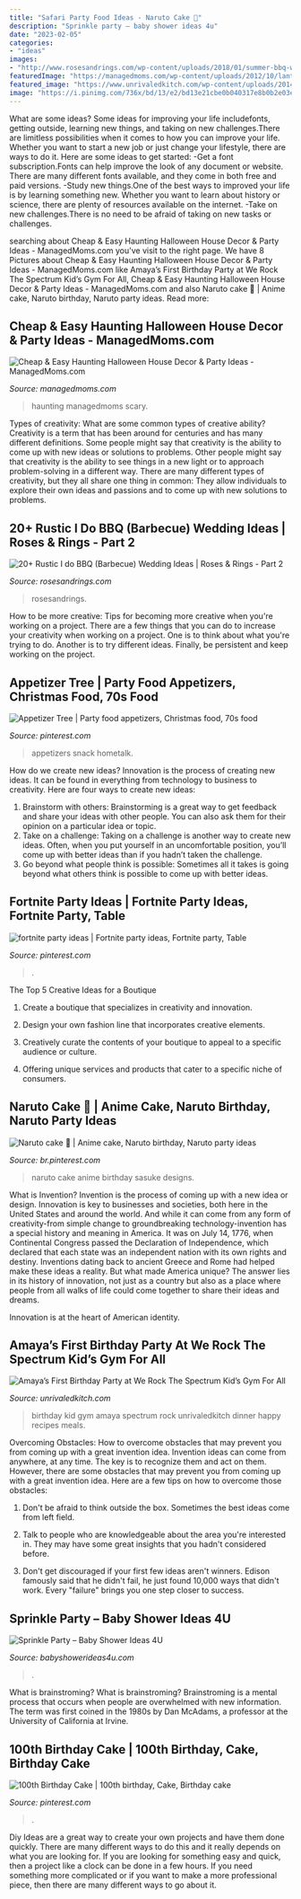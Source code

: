 ```yaml
---
title: "Safari Party Food Ideas - Naruto Cake 🎂"
description: "Sprinkle party – baby shower ideas 4u"
date: "2023-02-05"
categories:
- "ideas"
images:
- "http://www.rosesandrings.com/wp-content/uploads/2018/01/summer-bbq-wedding-food-ideas-e1577032847772.jpg"
featuredImage: "https://managedmoms.com/wp-content/uploads/2012/10/lantern.jpg"
featured_image: "https://www.unrivaledkitch.com/wp-content/uploads/2014/09/001.jpg"
image: "https://i.pinimg.com/736x/bd/13/e2/bd13e21cbe0b040317e8b0b2e03eb1ee.jpg"
---
```



What are some ideas?
Some ideas for improving your life includefonts, getting outside, learning new things, and taking on new challenges.There are limitless possibilities when it comes to how you can improve your life. Whether you want to start a new job or just change your lifestyle, there are ways to do it. Here are some ideas to get started: 
-Get a font subscription.Fonts can help improve the look of any document or website. There are many different fonts available, and they come in both free and paid versions. 
-Study new things.One of the best ways to improved your life is by learning something new. Whether you want to learn about history or science, there are plenty of resources available on the internet. 
-Take on new challenges.There is no need to be afraid of taking on new tasks or challenges.

	

		
searching about Cheap &amp; Easy Haunting Halloween House Decor &amp; Party Ideas - ManagedMoms.com you've visit to the right page. We have 8 Pictures about Cheap &amp; Easy Haunting Halloween House Decor &amp; Party Ideas - ManagedMoms.com like Amaya’s First Birthday Party at We Rock The Spectrum Kid’s Gym For All, Cheap &amp; Easy Haunting Halloween House Decor &amp; Party Ideas - ManagedMoms.com and also Naruto cake 🎂 | Anime cake, Naruto birthday, Naruto party ideas. Read more:
		
    
## Cheap &amp; Easy Haunting Halloween House Decor &amp; Party Ideas - ManagedMoms.com

<img loading=lazy src="https://managedmoms.com/wp-content/uploads/2012/10/lantern.jpg" onerror="this.onerror=null;this.src='https://tse1.mm.bing.net/th?id=OIP.aRX7xeBP0NWWJffWhMv1PQHaJ4&amp;pid=15.1';" alt="Cheap &amp; Easy Haunting Halloween House Decor &amp; Party Ideas - ManagedMoms.com">

_Source: managedmoms.com_

>haunting managedmoms scary. 

	

Types of creativity: What are some common types of creative ability?
Creativity is a term that has been around for centuries and has many different definitions. Some people might say that creativity is the ability to come up with new ideas or solutions to problems. Other people might say that creativity is the ability to see things in a new light or to approach problem-solving in a different way. There are many different types of creativity, but they all share one thing in common: They allow individuals to explore their own ideas and passions and to come up with new solutions to problems.

    
## 20+ Rustic I Do BBQ (Barbecue) Wedding Ideas | Roses &amp; Rings - Part 2

<img loading=lazy src="http://www.rosesandrings.com/wp-content/uploads/2018/01/summer-bbq-wedding-food-ideas-e1577032847772.jpg" onerror="this.onerror=null;this.src='https://tse3.mm.bing.net/th?id=OIP.SrUYNFss9vdySlQMcOfWDwHaLH&amp;pid=15.1';" alt="20+ Rustic I do BBQ (Barbecue) Wedding Ideas | Roses &amp; Rings - Part 2">

_Source: rosesandrings.com_

>rosesandrings. 

	

How to be more creative: Tips for becoming more creative when you're working on a project.
There are a few things that you can do to increase your creativity when working on a project. One is to think about what you're trying to do. Another is to try different ideas. Finally, be persistent and keep working on the project.

    
## Appetizer Tree | Party Food Appetizers, Christmas Food, 70s Food

<img loading=lazy src="https://i.pinimg.com/736x/4d/ad/4a/4dad4a1f80050a5b1d8756a99caaffe1--trees-appetizer.jpg" onerror="this.onerror=null;this.src='https://tse2.mm.bing.net/th?id=OIP.Jzd2bRuBBS9pNtvGJ2EuOQHaJ3&amp;pid=15.1';" alt="Appetizer Tree | Party food appetizers, Christmas food, 70s food">

_Source: pinterest.com_

>appetizers snack hometalk. 

	

How do we create new ideas?
Innovation is the process of creating new ideas. It can be found in everything from technology to business to creativity. Here are four ways to create new ideas:

1. Brainstorm with others: Brainstorming is a great way to get feedback and share your ideas with other people. You can also ask them for their opinion on a particular idea or topic.
2. Take on a challenge: Taking on a challenge is another way to create new ideas. Often, when you put yourself in an uncomfortable position, you’ll come up with better ideas than if you hadn’t taken the challenge.
3. Go beyond what people think is possible: Sometimes all it takes is going beyond what others think is possible to come up with better ideas.

    
## Fortnite Party Ideas | Fortnite Party Ideas, Fortnite Party, Table

<img loading=lazy src="https://i.pinimg.com/736x/95/31/19/953119c7d35afeca354b5bcd6eb091d6.jpg" onerror="this.onerror=null;this.src='https://tse1.mm.bing.net/th?id=OIP.qT7OEAma3lGya6Z3Gh9c1QHaJ3&amp;pid=15.1';" alt="fortnite party ideas | Fortnite party ideas, Fortnite party, Table">

_Source: pinterest.com_

>. 

	

The Top 5 Creative Ideas for a Boutique
1. Create a boutique that specializes in creativity and innovation.
2. Design your own fashion line that incorporates creative elements.

3. Creatively curate the contents of your boutique to appeal to a specific audience or culture.

4. Offering unique services and products that cater to a specific niche of consumers.


    
## Naruto Cake 🎂 | Anime Cake, Naruto Birthday, Naruto Party Ideas

<img loading=lazy src="https://i.pinimg.com/736x/bd/13/e2/bd13e21cbe0b040317e8b0b2e03eb1ee.jpg" onerror="this.onerror=null;this.src='https://tse1.mm.bing.net/th?id=OIP.hxGyFhS8Tk1l1TXkDBWheAHaNd&amp;pid=15.1';" alt="Naruto cake 🎂 | Anime cake, Naruto birthday, Naruto party ideas">

_Source: br.pinterest.com_

>naruto cake anime birthday sasuke designs. 

	

What is Invention?
Invention is the process of coming up with a new idea or design. Innovation is key to businesses and societies, both here in the United States and around the world. And while it can come from any form of creativity-from simple change to groundbreaking technology-invention has a special history and meaning in America.
It was on July 14, 1776, when Continental Congress passed the Declaration of Independence, which declared that each state was an independent nation with its own rights and destiny. Inventions dating back to ancient Greece and Rome had helped make these ideas a reality. But what made America unique? The answer lies in its history of innovation, not just as a country but also as a place where people from all walks of life could come together to share their ideas and dreams.

Innovation is at the heart of American identity.

    
## Amaya’s First Birthday Party At We Rock The Spectrum Kid’s Gym For All

<img loading=lazy src="https://www.unrivaledkitch.com/wp-content/uploads/2014/09/001.jpg" onerror="this.onerror=null;this.src='https://tse4.mm.bing.net/th?id=OIP.gPf-OWg_ckRuAVrEEWBesgHaJ4&amp;pid=15.1';" alt="Amaya’s First Birthday Party at We Rock The Spectrum Kid’s Gym For All">

_Source: unrivaledkitch.com_

>birthday kid gym amaya spectrum rock unrivaledkitch dinner happy recipes meals. 

	

Overcoming Obstacles: How to overcome obstacles that may prevent you from coming up with a great invention idea.
Invention ideas can come from anywhere, at any time. The key is to recognize them and act on them. However, there are some obstacles that may prevent you from coming up with a great invention idea. Here are a few tips on how to overcome those obstacles:
1) Don't be afraid to think outside the box. Sometimes the best ideas come from left field.

2) Talk to people who are knowledgeable about the area you're interested in. They may have some great insights that you hadn't considered before.

3) Don't get discouraged if your first few ideas aren't winners. Edison famously said that he didn't fail, he just found 10,000 ways that didn't work. Every "failure" brings you one step closer to success.

    
## Sprinkle Party – Baby Shower Ideas 4U

<img loading=lazy src="https://babyshowerideas4u.com/wp-content/uploads/2014/02/Baby-Sprinkle-Party.jpg" onerror="this.onerror=null;this.src='https://tse3.mm.bing.net/th?id=OIP.we23DYlOavcQUb_hQciecAHaLZ&amp;pid=15.1';" alt="Sprinkle Party – Baby Shower Ideas 4U">

_Source: babyshowerideas4u.com_

>. 

	

What is brainstroming?
What is brainstroming? Brainstroming is a mental process that occurs when people are overwhelmed with new information. The term was first coined in the 1980s by Dan McAdams, a professor at the University of California at Irvine.

    
## 100th Birthday Cake | 100th Birthday, Cake, Birthday Cake

<img loading=lazy src="https://i.pinimg.com/736x/04/a8/00/04a8000ceb01f8cd9155a5ace2f4032e.jpg" onerror="this.onerror=null;this.src='https://tse2.mm.bing.net/th?id=OIP.tiqRXG8TpB52EF63Uvii3gHaJ3&amp;pid=15.1';" alt="100th Birthday Cake | 100th birthday, Cake, Birthday cake">

_Source: pinterest.com_

>. 

	

Diy Ideas are a great way to create your own projects and have them done quickly. There are many different ways to do this and it really depends on what you are looking for. If you are looking for something easy and quick, then a project like a clock can be done in a few hours. If you need something more complicated or if you want to make a more professional piece, then there are many different ways to go about it.

